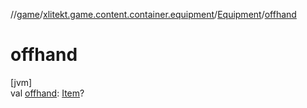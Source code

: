 //[game](../../../index.md)/[xlitekt.game.content.container.equipment](../index.md)/[Equipment](index.md)/[offhand](offhand.md)

# offhand

[jvm]\
val [offhand](offhand.md): [Item](../../xlitekt.game.content.item/-item/index.md)?
